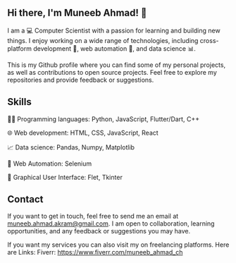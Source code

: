 ## Hi there, I'm Muneeb Ahmad! 👋

I am a 💻 Computer Scientist with a passion for learning and building new things. I enjoy working on a wide range of technologies, including cross-platform development 📱, web automation 🤖, and data science 📊.

This is my Github profile where you can find some of my personal projects, as well as contributions to open source projects. Feel free to explore my repositories and provide feedback or suggestions.

## Skills

👨‍💻 Programming languages: Python, JavaScript, Flutter/Dart, C++

🌐 Web development: HTML, CSS, JavaScript, React

📈 Data science: Pandas, Numpy, Matplotlib

🤖 Web Automation: Selenium

🎨 Graphical User Interface: Flet, Tkinter

## Contact

If you want to get in touch, feel free to send me an email at muneeb.ahmad.akram@gmail.com. I am open to collaboration, learning opportunities, and any feedback or suggestions you may have.

If you want my services you can also visit my on freelancing platforms. Here are Links: 
Fiverr: https://www.fiverr.com/muneeb_ahmad_ch


<!---
Muneeb-Ahmad-Ch/Muneeb-Ahmad-Ch is a ✨ special ✨ repository because its `README.md` (this file) appears on your GitHub profile.
You can click the Preview link to take a look at your changes.
--->
